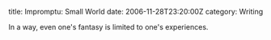 title: Impromptu: Small World
date: 2006-11-28T23:20:00Z
category: Writing

In a way, even one's fantasy is limited to one's experiences.
